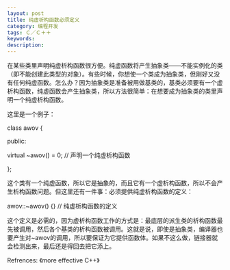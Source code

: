 ```yaml
---
layout: post
title: 纯虚析构函数必须定义
category: 编程开发
tags: Ｃ／Ｃ＋＋
keywords: 
description: 
---
```


在某些类里声明纯虚析构函数很方便。纯虚函数将产生抽象类——不能实例化的类（即不能创建此类型的对象）。有些时候，你想使一个类成为抽象类，但刚好又没有任何纯虚函数。怎么办？因为抽象类是准备被用做基类的，基类必须要有一个虚析构函数，纯虚函数会产生抽象类，所以方法很简单：在想要成为抽象类的类里声明一个纯虚析构函数。

 

这里是一个例子：

class awov {

public:

  virtual \~awov() = 0;      // 声明一个纯虚析构函数

};

 

这个类有一个纯虚函数，所以它是抽象的，而且它有一个虚析构函数，所以不会产生析构函数问题。但这里还有一件事：必须提供纯虚析构函数的定义：

 

awov::\~awov() {}           // 纯虚析构函数的定义

 

这个定义是必需的，因为虚析构函数工作的方式是：最底层的派生类的析构函数最先被调用，然后各个基类的析构函数被调用。这就是说，即使是抽象类，编译器也要产生对\~awov的调用，所以要保证为它提供函数体。如果不这么做，链接器就会检测出来，最后还是得回去把它添上。

 

Refrences: 《more effective C++》







